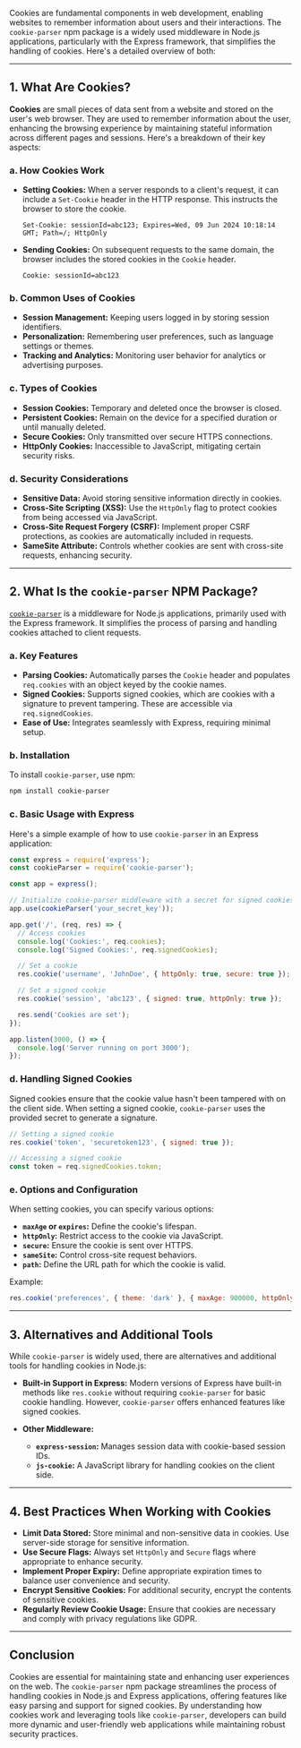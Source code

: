 Cookies are fundamental components in web development, enabling websites to remember information about users and their interactions. The `cookie-parser` npm package is a widely used middleware in Node.js applications, particularly with the Express framework, that simplifies the handling of cookies. Here's a detailed overview of both:

---

## **1. What Are Cookies?**

**Cookies** are small pieces of data sent from a website and stored on the user's web browser. They are used to remember information about the user, enhancing the browsing experience by maintaining stateful information across different pages and sessions. Here's a breakdown of their key aspects:

### **a. How Cookies Work**
- **Setting Cookies:** When a server responds to a client's request, it can include a `Set-Cookie` header in the HTTP response. This instructs the browser to store the cookie.
  
  ```http
  Set-Cookie: sessionId=abc123; Expires=Wed, 09 Jun 2024 10:18:14 GMT; Path=/; HttpOnly
  ```

- **Sending Cookies:** On subsequent requests to the same domain, the browser includes the stored cookies in the `Cookie` header.

  ```http
  Cookie: sessionId=abc123
  ```

### **b. Common Uses of Cookies**
- **Session Management:** Keeping users logged in by storing session identifiers.
- **Personalization:** Remembering user preferences, such as language settings or themes.
- **Tracking and Analytics:** Monitoring user behavior for analytics or advertising purposes.

### **c. Types of Cookies**
- **Session Cookies:** Temporary and deleted once the browser is closed.
- **Persistent Cookies:** Remain on the device for a specified duration or until manually deleted.
- **Secure Cookies:** Only transmitted over secure HTTPS connections.
- **HttpOnly Cookies:** Inaccessible to JavaScript, mitigating certain security risks.

### **d. Security Considerations**
- **Sensitive Data:** Avoid storing sensitive information directly in cookies.
- **Cross-Site Scripting (XSS):** Use the `HttpOnly` flag to protect cookies from being accessed via JavaScript.
- **Cross-Site Request Forgery (CSRF):** Implement proper CSRF protections, as cookies are automatically included in requests.
- **SameSite Attribute:** Controls whether cookies are sent with cross-site requests, enhancing security.

---

## **2. What Is the `cookie-parser` NPM Package?**

[`cookie-parser`](https://www.npmjs.com/package/cookie-parser) is a middleware for Node.js applications, primarily used with the Express framework. It simplifies the process of parsing and handling cookies attached to client requests.

### **a. Key Features**
- **Parsing Cookies:** Automatically parses the `Cookie` header and populates `req.cookies` with an object keyed by the cookie names.
- **Signed Cookies:** Supports signed cookies, which are cookies with a signature to prevent tampering. These are accessible via `req.signedCookies`.
- **Ease of Use:** Integrates seamlessly with Express, requiring minimal setup.

### **b. Installation**

To install `cookie-parser`, use npm:

```bash
npm install cookie-parser
```

### **c. Basic Usage with Express**

Here's a simple example of how to use `cookie-parser` in an Express application:

```javascript
const express = require('express');
const cookieParser = require('cookie-parser');

const app = express();

// Initialize cookie-parser middleware with a secret for signed cookies
app.use(cookieParser('your_secret_key'));

app.get('/', (req, res) => {
  // Access cookies
  console.log('Cookies:', req.cookies);
  console.log('Signed Cookies:', req.signedCookies);

  // Set a cookie
  res.cookie('username', 'JohnDoe', { httpOnly: true, secure: true });

  // Set a signed cookie
  res.cookie('session', 'abc123', { signed: true, httpOnly: true });

  res.send('Cookies are set');
});

app.listen(3000, () => {
  console.log('Server running on port 3000');
});
```

### **d. Handling Signed Cookies**

Signed cookies ensure that the cookie value hasn't been tampered with on the client side. When setting a signed cookie, `cookie-parser` uses the provided secret to generate a signature.

```javascript
// Setting a signed cookie
res.cookie('token', 'securetoken123', { signed: true });

// Accessing a signed cookie
const token = req.signedCookies.token;
```

### **e. Options and Configuration**

When setting cookies, you can specify various options:

- **`maxAge` or `expires`:** Define the cookie's lifespan.
- **`httpOnly`:** Restrict access to the cookie via JavaScript.
- **`secure`:** Ensure the cookie is sent over HTTPS.
- **`sameSite`:** Control cross-site request behaviors.
- **`path`:** Define the URL path for which the cookie is valid.

Example:

```javascript
res.cookie('preferences', { theme: 'dark' }, { maxAge: 900000, httpOnly: true });
```

---

## **3. Alternatives and Additional Tools**

While `cookie-parser` is widely used, there are alternatives and additional tools for handling cookies in Node.js:

- **Built-in Support in Express:** Modern versions of Express have built-in methods like `res.cookie` without requiring `cookie-parser` for basic cookie handling. However, `cookie-parser` offers enhanced features like signed cookies.

- **Other Middleware:**
  - **`express-session`:** Manages session data with cookie-based session IDs.
  - **`js-cookie`:** A JavaScript library for handling cookies on the client side.

---

## **4. Best Practices When Working with Cookies**

- **Limit Data Stored:** Store minimal and non-sensitive data in cookies. Use server-side storage for sensitive information.
- **Use Secure Flags:** Always set `HttpOnly` and `Secure` flags where appropriate to enhance security.
- **Implement Proper Expiry:** Define appropriate expiration times to balance user convenience and security.
- **Encrypt Sensitive Cookies:** For additional security, encrypt the contents of sensitive cookies.
- **Regularly Review Cookie Usage:** Ensure that cookies are necessary and comply with privacy regulations like GDPR.

---

## **Conclusion**

Cookies are essential for maintaining state and enhancing user experiences on the web. The `cookie-parser` npm package streamlines the process of handling cookies in Node.js and Express applications, offering features like easy parsing and support for signed cookies. By understanding how cookies work and leveraging tools like `cookie-parser`, developers can build more dynamic and user-friendly web applications while maintaining robust security practices.